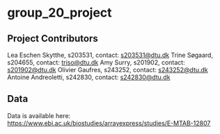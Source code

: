 # group_20_project

## Project Contributors

Lea Eschen Skytthe, s203531, contact: s203531@dtu.dk
Trine Søgaard, s204655, contact: triso@dtu.dk
Amy Surry, s201902, contact: s201902@dtu.dk
Olivier Gaufres, s243252, contact: s243252@dtu.dk
Antoine Andreoletti, s242830, contact: s242830@dtu.dk

## Data
Data is available here: https://www.ebi.ac.uk/biostudies/arrayexpress/studies/E-MTAB-12807
